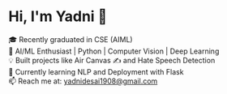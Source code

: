 # Hi, I'm Yadni 👋

🎓 Recently graduated in CSE (AIML)  
🧠 AI/ML Enthusiast | Python | Computer Vision | Deep Learning  
💡 Built projects like Air Canvas ✍️ and Hate Speech Detection  
🌱 Currently learning NLP and Deployment with Flask  
📫 Reach me at: yadnidesai1908@gmail.com  

